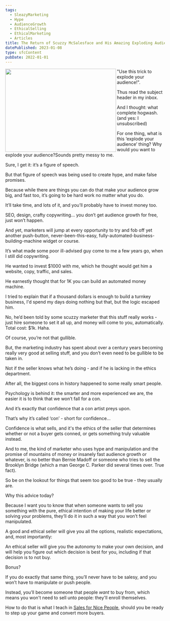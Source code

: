 ```yaml
---
tags:
  - SleazyMarketing
  - Hype
  - AudienceGrowth
  - EthicalSelling
  - EthicalMarketing
  - Articles
title: The Return of Scuzzy McSalesface and His Amazing Exploding Audience
datePublished: 2023-01-08
type: sfcContent
pubDate: 2022-01-01
---
```



<img src="https://gallery.mailchimp.com/f05dc59f4bf8170c301679377/images/2ca74ed1-0163-45d2-9fac-e0eed2d0c080.jpg" width="350" height="262" align="left" data-file-id="4836585" data-cke-saved-src="https://gallery.mailchimp.com/f05dc59f4bf8170c301679377/images/2ca74ed1-0163-45d2-9fac-e0eed2d0c080.jpg" />










"Use this trick to explode your audience!".

Thus read the subject header in my inbox.

And I thought: what complete hogwash. (and yes: I unsubscribed)

For one thing, what is this ‘explode your audience’ thing? Why would you want to explode your audience?Sounds pretty messy to me.

Sure, I get it: it’s a figure of speech.

But that figure of speech was being used to create hype, and make false promises.

Because while there are things you can do that make your audience grow big, and fast too, it’s going to be hard work no matter what you do.

It’ll take time, and lots of it, and you’ll probably have to invest money too.

SEO, design, crafty copywriting… you don’t get audience growth for free, just won’t happen.

And yet, marketers will jump at every opportunity to try and fob off yet another push-button, never-been-this-easy, fully-automated-business-building-machine widget or course.

It’s what made some poor ill-advised guy come to me a few years go, when I still did copywriting.

He wanted to invest $1000 with me, which he thought would get him a website, copy, traffic, and sales.

He earnestly thought that for 1K you can build an automated money machine.

I tried to explain that if a thousand dollars is enough to build a turnkey business, I'd spend my days doing nothing but that, but the logic escaped him.

No, he’d been told by some scuzzy marketer that this stuff really works - just hire someone to set it all up, and money will come to you, automatically. Total cost: $1k. Haha.

Of course, you’re not that gullible.

But, the marketing industry has spent about over a century years becoming really very good at selling stuff, and you don’t even need to be gullible to be taken in.

Not if the seller knows what he’s doing - and if he is lacking in the ethics department.

After all, the biggest cons in history happened to some really smart people.

Psychology is behind it: the smarter and more experienced we are, the easier it is to think that we won’t fall for a con.

And it’s exactly that confidence that a con artist preys upon.

That’s why it’s called ‘con’ - short for confidence...

Confidence is what sells, and it's the ethics of the seller that determines whether or not a buyer gets conned, or gets something truly valuable instead.

And to me, the kind of marketer who uses hype and manipulation and the promise of mountains of money or insanely fast audience growth or whatever, is no better than Bernie Madoff or someone who tries to sell the Brooklyn Bridge (which a man George C. Parker did several times over. True fact).

So be on the lookout for things that seem too good to be true - they usually are.

Why this advice today?

Because I want you to know that when someone wants to sell you something with the pure, ethical intention of making your life better or solving your problems, they’ll do it in such a way that you won’t feel manipulated.

A good and ethical seller will give you all the options, realistic expectations, and, most importantly:

An ethical seller will give you the autonomy to make your own decision, and will help you figure out which decision is best for you, including if that decision is to not buy. 

Bonus?

If you do exactly that same thing, you’ll never have to be salesy, and you won’t have to manipulate or push people.

Instead, you’ll become someone that people <em>want</em> to buy from, which means you won't need to sell unto people: they'll enroll themselves.

How to do that is what I teach in <a href="http://martinstellar.com/helping-good-people-sell-more-and-generate-a-bigger-impact/">Sales for Nice People</a>, should you be ready to step up your game and convert more buyers.
